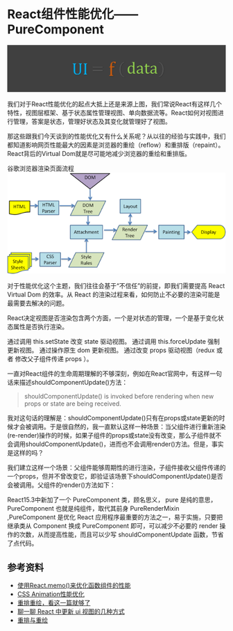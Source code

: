 # React组件性能优化——PureComponent

![](../assets/20191007211702.png)

我们对于React性能优化的起点大抵上还是来源上图，我们常说React有这样几个特性，视图层框架、基于状态属性管理视图、单向数据流等。React如何对视图进行管理，答案是状态，管理好状态及其变化就管理好了视图。

那这些跟我们今天谈到的性能优化又有什么关系呢？从以往的经验与实践中，我们都知道影响网页性能最大的因素是浏览器的重绘（reflow）和重排版（repaint）。React背后的Virtual Dom就是尽可能地减少浏览器的重绘和重排版。

谷歌浏览器渲染页面流程  
![](../assets/chrome-rendering-process-eg.png)

对于性能优化这个主题，我们往往会基于“不信任”的前提，即我们需要提高 React Virtual Dom 的效率。从 React 的渲染过程来看，如何防止不必要的渲染可能是最需要去解决的问题。

React决定视图是否渲染包含两个方面，一个是对状态的管理，一个是基于变化状态属性是否执行渲染。

通过调用 this.setState 改变 state 驱动视图。
通过调用 this.forceUpdate 强制更新视图。
通过操作原生 dom 更新视图。
通过改变 props 驱动视图（redux 或者 修改父子组件传递 props ）。

一直对React组件的生命周期理解的不够深刻，例如在React官网中，有这样一句话来描述shouldComponentUpdate()方法：

> shouldComponentUpdate() is invoked before rendering when new props or state are being received.

我对这句话的理解是：shouldComponentUpdate()只有在props或state更新的时候才会被调用。于是很自然的，我一直默认这样一种场景：当父组件进行重新渲染(re-render)操作的时候，如果子组件的props或state没有改变，那么子组件就不会调用shouldComponentUpdate()，进而也不会调用render()方法。但是，事实是这样的吗？

​ 我们建立这样一个场景：父组件能够周期性的进行渲染，子组件接收父组件传递的一个props，但并不曾改变它，即验证该场景下shouldComponentUpdate()是否会被调用。父组件的render()方法如下：

React15.3中新加了一个 PureComponent 类，顾名思义， pure 是纯的意思，PureComponent 也就是纯组件，取代其前身 PureRenderMixin ,PureComponent 是优化 React 应用程序最重要的方法之一，易于实施，只要把继承类从 Component 换成 PureComponent 即可，可以减少不必要的 render 操作的次数，从而提高性能，而且可以少写 shouldComponentUpdate 函数，节省了点代码。

## 参考资料

* [使用React.memo()来优化函数组件的性能][1]
* [CSS Animation性能优化][2]
* [重排重绘，看这一篇就够了][3]
* [聊一聊 React 中更新 ui 视图的几种方式][5]
* [重排与重绘][4]

[1]: https://juejin.im/post/5c8edf626fb9a0710d65c7fc
[2]: https://github.com/amfe/article/issues/47
[3]: https://juejin.im/entry/582f16fca22b9d006b7afd89
[5]: https://juejin.im/post/5bb9c932f265da0aca332226
[4]: https://imweb.io/topic/5c2206a7611a25cc7bf1d848
